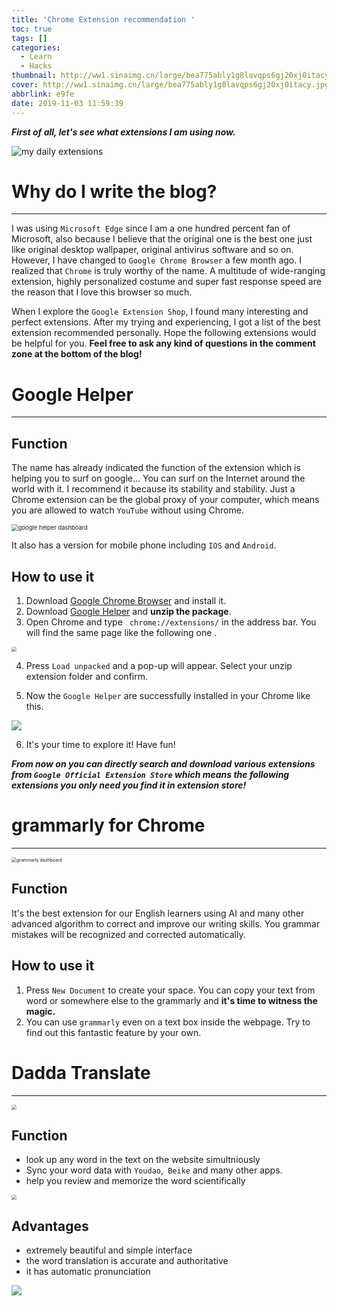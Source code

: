 ```yaml
---
title: 'Chrome Extension recommendation '
toc: true
tags: []
categories:
  - Learn
  - Hacks
thumbnail: http://ww1.sinaimg.cn/large/bea775ably1g8lavqps6gj20xj0itacy.jpg
cover: http://ww1.sinaimg.cn/large/bea775ably1g8lavqps6gj20xj0itacy.jpg
abbrlink: e9fe
date: 2019-11-03 11:59:39
---
```



***First of all, let's see what extensions I am using now.***

![my daily extensions](http://ww1.sinaimg.cn/large/bea775ably1g8m5mmshj9j20xh01uq3l.jpg)

# Why do I write the blog?
---
I was using `Microsoft Edge` since I am a one hundred percent fan of Microsoft, also because I believe that the original one is the best one just like original desktop wallpaper, original antivirus software and so on. However, I have changed to `Google Chrome Browser` a few month ago. I realized that `Chrome` is truly worthy of the name. A multitude of wide-ranging extension, highly personalized costume and super fast response speed are the reason that I love this browser so much. 

When I explore the `Google Extension Shop`, I found many interesting and perfect extensions. After my trying and  experiencing, I got a list of the best extension recommended personally. Hope the following extensions would be helpful for you. **Feel free to ask any kind of questions in the comment zone at the bottom of the blog!**



# Google Helper
---
## Function

The name has already indicated the function of the extension which is helping you to surf on google... You can surf on the Internet around the world with it. I recommend it because its stability and stability. Just a Chrome extension can be the global proxy of your computer, which means you are allowed to watch `YouTube` without using Chrome.

<img src="http://ww1.sinaimg.cn/large/bea775ably1g8lbqzy71gj208109kmxe.jpg" alt="google helper dashboard" style="zoom: 67%;" />

It also has a version for mobile phone including `IOS` and `Android`. 

## How to use it

1. Download [Google Chrome Browser](https://www.google.com/intl/zh-CN/chrome/) and install it.
2. Download [Google Helper](http://googlehelper.net/) and **unzip the package**.
3. Open Chrome and type ` chrome://extensions/` in the address bar. You will find the same page like the following one .

<img src="http://ww1.sinaimg.cn/large/bea775ably1g8m5vqp9wcj22bc1hc161.jpg" style="zoom:50%;" />

4. Press `Load unpacked` and a pop-up will appear. Select your unzip extension folder and confirm.

   <!--more-->

5. Now the `Google Helper` are successfully installed in your Chrome like this.

![](http://ww1.sinaimg.cn/large/bea775ably1g8m68z326aj20ox0d6ta1.jpg)

6. It's your time to explore it! Have fun!

***From now on you can directly search and download various extensions from `Google Official Extension Store` which means the following extensions you only need you find it in extension store!***

# grammarly for Chrome

---

<img src="http://ww1.sinaimg.cn/large/bea775ably1g8m6nm10n4j20l80q675r.jpg" alt="grammarly dashboard" style="zoom:50%;" />

## Function

It's the best extension for our English learners using AI and many other advanced algorithm to correct and improve our writing skills. You grammar mistakes will be recognized and corrected automatically.

## How to use it

1. Press `New Document` to create your space. You can copy your text from word or somewhere else to the grammarly and **it's time to witness the magic.**
2. You can use `grammarly` even on a text box inside the webpage. Try to find out this fantastic feature by your own.

# Dadda Translate

---

<img src="http://ww1.sinaimg.cn/large/bea775ably1g9hmxq6kchj20k70xc778.jpg" style="zoom:50%;" />

## Function

- look up any word in the text on the website simultniously
- Sync your word data with `Youdao`,` Beike` and many other apps.
- help you review and memorize the word scientifically

<img src="http://ww1.sinaimg.cn/large/bea775ably1g9hmxq8ub5j22bc1cwk0k.jpg" style="zoom:50%;" />

## Advantages

- extremely beautiful and simple interface
- the word translation is accurate and authoritative
- it has automatic pronunciation

![](http://ww1.sinaimg.cn/large/bea775ably1g9hmxqujccj21i80igq7z.jpg)






